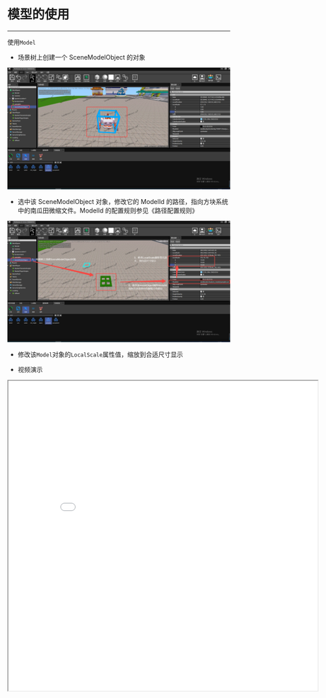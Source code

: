 # 模型的使用
-----------------------------------------------------------------------------------------

使用`Model`

- 场景树上创建一个 SceneModelObject 的对象

<img src="Source/Images/model_create.png" alt="modelCreate">

- 选中该 SceneModelObject 对象，修改它的 ModelId 的路径，指向方块系统中的南瓜田微缩文件。ModelId 的配置规则参见《路径配置规则》

<img src="Source/Images/model_edit.png" alt="modelEdit">

- 修改该`Model`对象的`LocalScale`属性值，缩放到合适尺寸显示

- 视频演示
<iframe height=700 width=700 src="Source/Images/video_model_use.mp4"></iframe>